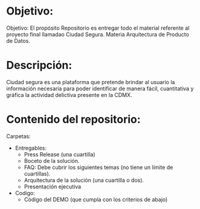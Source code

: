 # Objetivo: 
Objetivo: El propósito Repositorio es entregar todo el material referente al proyecto final llamadao Ciudad Segura. Materia Arquitectura de Producto de Datos.

# Descripción:
Ciudad segura es una plataforma que pretende brindar al usuario la información necesaria para poder identificar de manera fácil, cuantitativa y gráfica la actividad delictiva presente en la CDMX. 

# Contenido del repositorio:

Carpetas:

* Entregables:
   - Press Release (una cuartilla)
   - Boceto de la solución.
   - FAQ: Debe cubrir los siguientes temas (no tiene un límite de cuartillas).
   - Arquitectura de la solución (una cuartilla o dos).
   - Presentación ejecutiva 
 * Codigo:
   - Código del DEMO (que cumpla con los criterios de abajo)

